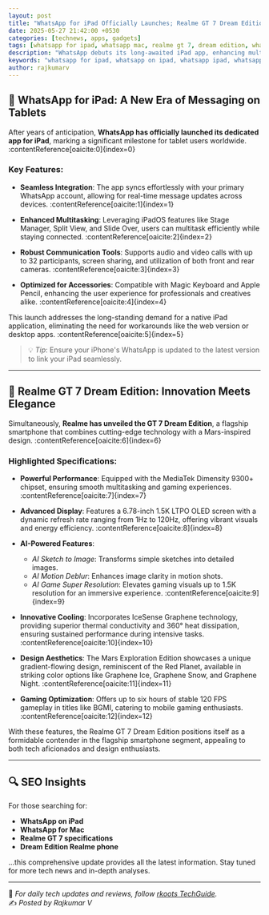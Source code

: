 ```yaml
---
layout: post
title: "WhatsApp for iPad Officially Launches; Realme GT 7 Dream Edition Unveiled with Cutting-Edge Features"
date: 2025-05-27 21:42:00 +0530
categories: [technews, apps, gadgets]
tags: [whatsapp for ipad, whatsapp mac, realme gt 7, dream edition, whatsapp ipad, realme flagship, whatsapp desktop, tech updates]
description: "WhatsApp debuts its long-awaited iPad app, enhancing multitasking capabilities. Simultaneously, Realme introduces the GT 7 Dream Edition, boasting advanced AI features and a Mars-inspired design."
keywords: "whatsapp for ipad, whatsapp on ipad, whatsapp ipad, whatsapp mac, realme gt 7, realme gt 7 dream edition, whatsapp desktop app, new realme phone, realme flagship 2025"
author: rajkumarv
---
```


## 📱 WhatsApp for iPad: A New Era of Messaging on Tablets

After years of anticipation, **WhatsApp has officially launched its dedicated app for iPad**, marking a significant milestone for tablet users worldwide. :contentReference[oaicite:0]{index=0}

### Key Features:

- **Seamless Integration**: The app syncs effortlessly with your primary WhatsApp account, allowing for real-time message updates across devices. :contentReference[oaicite:1]{index=1}

- **Enhanced Multitasking**: Leveraging iPadOS features like Stage Manager, Split View, and Slide Over, users can multitask efficiently while staying connected. :contentReference[oaicite:2]{index=2}

- **Robust Communication Tools**: Supports audio and video calls with up to 32 participants, screen sharing, and utilization of both front and rear cameras. :contentReference[oaicite:3]{index=3}

- **Optimized for Accessories**: Compatible with Magic Keyboard and Apple Pencil, enhancing the user experience for professionals and creatives alike. :contentReference[oaicite:4]{index=4}

This launch addresses the long-standing demand for a native iPad application, eliminating the need for workarounds like the web version or desktop apps. :contentReference[oaicite:5]{index=5}

> 💡 *Tip*: Ensure your iPhone's WhatsApp is updated to the latest version to link your iPad seamlessly.




---

## 🚀 Realme GT 7 Dream Edition: Innovation Meets Elegance

Simultaneously, **Realme has unveiled the GT 7 Dream Edition**, a flagship smartphone that combines cutting-edge technology with a Mars-inspired design. :contentReference[oaicite:6]{index=6}

### Highlighted Specifications:

- **Powerful Performance**: Equipped with the MediaTek Dimensity 9300+ chipset, ensuring smooth multitasking and gaming experiences. :contentReference[oaicite:7]{index=7}

- **Advanced Display**: Features a 6.78-inch 1.5K LTPO OLED screen with a dynamic refresh rate ranging from 1Hz to 120Hz, offering vibrant visuals and energy efficiency. :contentReference[oaicite:8]{index=8}

- **AI-Powered Features**:
    - *AI Sketch to Image*: Transforms simple sketches into detailed images.
    - *AI Motion Deblur*: Enhances image clarity in motion shots.
    - *AI Game Super Resolution*: Elevates gaming visuals up to 1.5K resolution for an immersive experience. :contentReference[oaicite:9]{index=9}

- **Innovative Cooling**: Incorporates IceSense Graphene technology, providing superior thermal conductivity and 360° heat dissipation, ensuring sustained performance during intensive tasks. :contentReference[oaicite:10]{index=10}

- **Design Aesthetics**: The Mars Exploration Edition showcases a unique gradient-flowing design, reminiscent of the Red Planet, available in striking color options like Graphene Ice, Graphene Snow, and Graphene Night. :contentReference[oaicite:11]{index=11}

- **Gaming Optimization**: Offers up to six hours of stable 120 FPS gameplay in titles like BGMI, catering to mobile gaming enthusiasts. :contentReference[oaicite:12]{index=12}

With these features, the Realme GT 7 Dream Edition positions itself as a formidable contender in the flagship smartphone segment, appealing to both tech aficionados and design enthusiasts.

---

## 🔍 SEO Insights

For those searching for:

- **WhatsApp on iPad**
- **WhatsApp for Mac**
- **Realme GT 7 specifications**
- **Dream Edition Realme phone**

...this comprehensive update provides all the latest information. Stay tuned for more tech news and in-depth analyses.

---

📢 _For daily tech updates and reviews, follow [rkoots TechGuide](https://rkoots.github.io)._  
✍️ _Posted by Rajkumar V_
